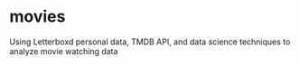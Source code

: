 # movies
Using Letterboxd personal data, TMDB API, and data science techniques to analyze movie watching data
